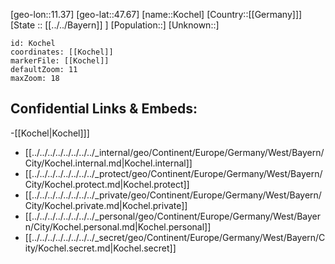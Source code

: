 ﻿---
location: [47.67,11.37]
mapzoom: [7,12] 
mapmarker: city 
type: City
tags:
- geo/City


SpocWebEntityId: 31526
isDeleted: false
confidential: public

---
[geo-lon::11.37]
[geo-lat::47.67]
[name::Kochel]
[Country::[[Germany]]]
[State :: [[../../Bayern]] ]
[Population::]
[Unknown::]


```leaflet
id: Kochel
coordinates: [[Kochel]]
markerFile: [[Kochel]]
defaultZoom: 11 
maxZoom: 18
```


## Confidential Links & Embeds: 
-[[Kochel|Kochel]]] 
- [[../../../../../../../../_internal/geo/Continent/Europe/Germany/West/Bayern/City/Kochel.internal.md|Kochel.internal]] 
- [[../../../../../../../../_protect/geo/Continent/Europe/Germany/West/Bayern/City/Kochel.protect.md|Kochel.protect]] 
- [[../../../../../../../../_private/geo/Continent/Europe/Germany/West/Bayern/City/Kochel.private.md|Kochel.private]] 
- [[../../../../../../../../_personal/geo/Continent/Europe/Germany/West/Bayern/City/Kochel.personal.md|Kochel.personal]] 
- [[../../../../../../../../_secret/geo/Continent/Europe/Germany/West/Bayern/City/Kochel.secret.md|Kochel.secret]] 
